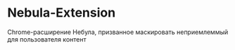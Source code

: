 # Nebula-Extension

Chrome-расширение Небула, призванное маскировать неприемлеммый для пользователя контент
